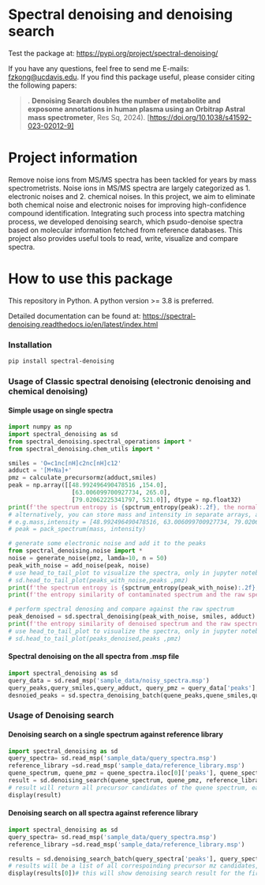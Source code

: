 # Spectral denoising and denoising search

Test the package at: https://pypi.org/project/spectral-denoising/


If you have any questions, feel free to send me E-mails: fzkong@ucdavis.edu. If you find this package useful, please consider citing the following papers:

> . **Denoising Search doubles the number of metabolite and exposome annotations in human plasma using an Orbitrap Astral mass spectrometer**, Res Sq, 2024). [https://doi.org/10.1038/s41592-023-02012-9]


# Project information

Remove noise ions from MS/MS spectra has been tackled for years by mass spectrometrists. Noise ions in MS/MS spectra are largely categorized as 1. electronic noises and 2. chemical noises. 
In this project, we aim to eliminate both chemical noise and electronic noises for improving high-confidence compound identification. 
Integrating such process into spectra matching process, we developed denoising search, which psudo-denoise spectra based on molecular information fetched from reference databases.
This project also provides useful tools to read, write, visualize and compare spectra.

# How to use this package

This repository in Python. A python version >= 3.8 is preferred. 

Detailed documentation can be found at: https://spectral-denoising.readthedocs.io/en/latest/index.html

### Installation

```bash
pip install spectral-denoising
```

### Usage of Classic spectral denoising (electronic denoising and chemical denoising)

#### Simple usage on single spectra
```python
import numpy as np
import spectral_denoising as sd
from spectral_denoising.spectral_operations import *
from spectral_denoising.chem_utils import *

smiles = 'O=c1nc[nH]c2nc[nH]c12'
adduct = '[M+Na]+'
pmz = calculate_precursormz(adduct,smiles)
peak = np.array([[48.992496490478516 ,154.0],
                  [63.006099700927734, 265.0],
                  [79.02062225341797, 521.0]], dtype = np.float32)
print(f'the spectrum entropy is {spctrum_entropy(peak):.2f}, the normalized entropy is {normalized_entropy(peak):.2f}')
# alternatively, you can store mass and intensity in separate arrays, and use pack_spectrum(mass, intensity) to get the peaks array
# e.g.mass,intensity = [48.992496490478516, 63.006099700927734, 79.02062225341797], [154.0, 265.0, 521.0]
# peak = pack_spectrum(mass, intensity)

# generate some electronic noise and add it to the peaks
from spectral_denoising.noise import *
noise = generate_noise(pmz, lamda=10, n = 50)
peak_with_noise = add_noise(peak, noise)
# use head_to_tail_plot to visualize the spectra, only in jupyter notebook
# sd.head_to_tail_plot(peaks_with_noise,peaks ,pmz)
print(f'the spectrum entropy is {spctrum_entropy(peak_with_noise):.2f}, the normalized entropy is {normalized_entropy(peak_with_noise):.2f}')
print(f'the entropy similarity of contaminated spectrum and the raw spectrum is {entropy_similairty(peak_with_noise,peak,  pmz = pmz):.2f}')

# perform spectral denosing and compare against the raw spectrum
peak_denoised = sd.spectral_denoising(peak_with_noise, smiles, adduct)
print(f'the entropy similarity of denoised spectrum and the raw spectrum is {entropy_similairty(peak_denoised, peak, pmz = pmz):.2f}')
# use head_to_tail_plot to visualize the spectra, only in jupyter notebook
# sd.head_to_tail_plot(peaks_denoised,peaks ,pmz)
```
#### Spectral denoising on the all spectra from .msp file
```python
import spectral_denoising as sd
query_data = sd.read_msp('sample_data/noisy_spectra.msp')
query_peaks,query_smiles,query_adduct, query_pmz = query_data['peaks'],query_data['smiles'],query_data['adduct'], query_data['precursor_mz'] 
desnoied_peaks = sd.spectra_denoising_batch(quene_peaks,quene_smiles,quene_adduct) # this will return all denoised spectra in a list
```

### Usage of Denoising search
#### Denoising search on a single spectrum against reference library
```python
import spectral_denoising as sd
query_spectra= sd.read_msp('sample_data/query_spectra.msp')
reference_library =sd.read_msp('sample_data/reference_library.msp')
quene_spectrum, quene_pmz = quene_spectra.iloc[0]['peaks'], quene_spectra.iloc[0]['precursor_mz'] # just the first spectrum
result = sd.denoising_search(quene_spectrum, quene_pmz, reference_library)
# result will return all precursor candidates of the quene spectrum, each with entropy similarities of both raw and denoised spectra
display(result)
```

#### Denoising search on all spectra against reference library
```python
import spectral_denoising as sd
query_spectra= sd.read_msp('sample_data/query_spectra.msp')
reference_library =sd.read_msp('sample_data/reference_library.msp')

results = sd.denoising_search_batch(query_spectra['peaks'], query_spectra['precursor_mz'], reference_library) 
# results will be a list of all correspoinding precursor mz candidates, each one with entropy similarities of both raw and denoised spectra (using reference spectra melecular information)
display(results[0])# this will show denoising search result for the first spectra in msp file
```
